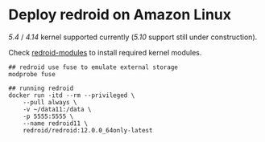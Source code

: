 # Deploy redroid on Amazon Linux
*5.4* / *4.14* kernel supported currently (*5.10* support still under construction).

Check [redroid-modules](https://github.com/remote-android/redroid-modules) to install
required kernel modules.

```
## redroid use fuse to emulate external storage
modprobe fuse

## running redroid
docker run -itd --rm --privileged \
    --pull always \
    -v ~/data11:/data \
    -p 5555:5555 \
    --name redroid11 \
    redroid/redroid:12.0.0_64only-latest
```
